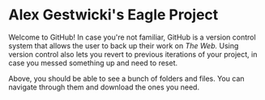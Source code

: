 # Alex Gestwicki's Eagle Project

Welcome to GitHub! In case you're not familiar, GitHub is a version control system that allows the user to back up their work on _The Web._
Using version control also lets you revert to previous iterations of your project, in case you messed something up and need to reset.

Above, you should be able to see a bunch of folders and files. You can navigate through them and download the ones you need.
